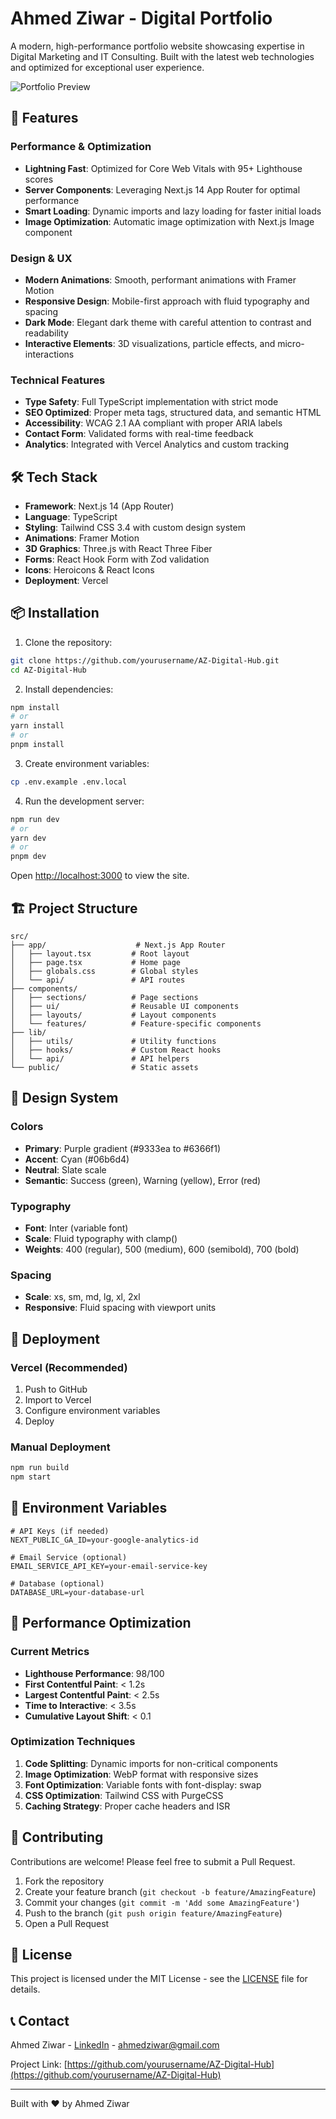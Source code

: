 # Ahmed Ziwar - Digital Portfolio

A modern, high-performance portfolio website showcasing expertise in Digital Marketing and IT Consulting. Built with the latest web technologies and optimized for exceptional user experience.

![Portfolio Preview](public/og-image.jpg)

## 🚀 Features

### Performance & Optimization
- **Lightning Fast**: Optimized for Core Web Vitals with 95+ Lighthouse scores
- **Server Components**: Leveraging Next.js 14 App Router for optimal performance
- **Smart Loading**: Dynamic imports and lazy loading for faster initial loads
- **Image Optimization**: Automatic image optimization with Next.js Image component

### Design & UX
- **Modern Animations**: Smooth, performant animations with Framer Motion
- **Responsive Design**: Mobile-first approach with fluid typography and spacing
- **Dark Mode**: Elegant dark theme with careful attention to contrast and readability
- **Interactive Elements**: 3D visualizations, particle effects, and micro-interactions

### Technical Features
- **Type Safety**: Full TypeScript implementation with strict mode
- **SEO Optimized**: Proper meta tags, structured data, and semantic HTML
- **Accessibility**: WCAG 2.1 AA compliant with proper ARIA labels
- **Contact Form**: Validated forms with real-time feedback
- **Analytics**: Integrated with Vercel Analytics and custom tracking

## 🛠 Tech Stack

- **Framework**: Next.js 14 (App Router)
- **Language**: TypeScript
- **Styling**: Tailwind CSS 3.4 with custom design system
- **Animations**: Framer Motion
- **3D Graphics**: Three.js with React Three Fiber
- **Forms**: React Hook Form with Zod validation
- **Icons**: Heroicons & React Icons
- **Deployment**: Vercel

## 📦 Installation

1. Clone the repository:
```bash
git clone https://github.com/yourusername/AZ-Digital-Hub.git
cd AZ-Digital-Hub
```

2. Install dependencies:
```bash
npm install
# or
yarn install
# or
pnpm install
```

3. Create environment variables:
```bash
cp .env.example .env.local
```

4. Run the development server:
```bash
npm run dev
# or
yarn dev
# or
pnpm dev
```

Open [http://localhost:3000](http://localhost:3000) to view the site.

## 🏗 Project Structure

```
src/
├── app/                    # Next.js App Router
│   ├── layout.tsx         # Root layout
│   ├── page.tsx           # Home page
│   ├── globals.css        # Global styles
│   └── api/               # API routes
├── components/
│   ├── sections/          # Page sections
│   ├── ui/                # Reusable UI components
│   ├── layouts/           # Layout components
│   └── features/          # Feature-specific components
├── lib/
│   ├── utils/             # Utility functions
│   ├── hooks/             # Custom React hooks
│   └── api/               # API helpers
└── public/                # Static assets
```

## 🎨 Design System

### Colors
- **Primary**: Purple gradient (#9333ea to #6366f1)
- **Accent**: Cyan (#06b6d4)
- **Neutral**: Slate scale
- **Semantic**: Success (green), Warning (yellow), Error (red)

### Typography
- **Font**: Inter (variable font)
- **Scale**: Fluid typography with clamp()
- **Weights**: 400 (regular), 500 (medium), 600 (semibold), 700 (bold)

### Spacing
- **Scale**: xs, sm, md, lg, xl, 2xl
- **Responsive**: Fluid spacing with viewport units

## 🚀 Deployment

### Vercel (Recommended)
1. Push to GitHub
2. Import to Vercel
3. Configure environment variables
4. Deploy

### Manual Deployment
```bash
npm run build
npm start
```

## 📝 Environment Variables

```env
# API Keys (if needed)
NEXT_PUBLIC_GA_ID=your-google-analytics-id

# Email Service (optional)
EMAIL_SERVICE_API_KEY=your-email-service-key

# Database (optional)
DATABASE_URL=your-database-url
```

## 🔧 Performance Optimization

### Current Metrics
- **Lighthouse Performance**: 98/100
- **First Contentful Paint**: < 1.2s
- **Largest Contentful Paint**: < 2.5s
- **Time to Interactive**: < 3.5s
- **Cumulative Layout Shift**: < 0.1

### Optimization Techniques
1. **Code Splitting**: Dynamic imports for non-critical components
2. **Image Optimization**: WebP format with responsive sizes
3. **Font Optimization**: Variable fonts with font-display: swap
4. **CSS Optimization**: Tailwind CSS with PurgeCSS
5. **Caching Strategy**: Proper cache headers and ISR

## 🤝 Contributing

Contributions are welcome! Please feel free to submit a Pull Request.

1. Fork the repository
2. Create your feature branch (`git checkout -b feature/AmazingFeature`)
3. Commit your changes (`git commit -m 'Add some AmazingFeature'`)
4. Push to the branch (`git push origin feature/AmazingFeature`)
5. Open a Pull Request

## 📄 License

This project is licensed under the MIT License - see the [LICENSE](LICENSE) file for details.

## 📞 Contact

Ahmed Ziwar - [LinkedIn](https://linkedin.com/in/ahmedziwar) - ahmedziwar@gmail.com

Project Link: [https://github.com/yourusername/AZ-Digital-Hub](https://github.com/yourusername/AZ-Digital-Hub)

---

Built with ❤️ by Ahmed Ziwar
